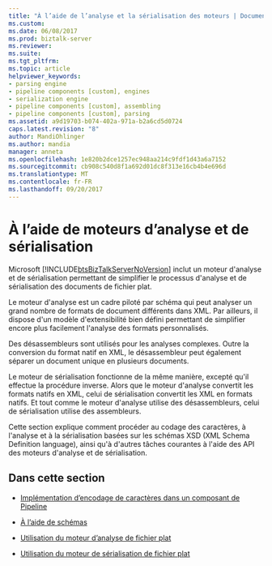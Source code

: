 ```yaml
---
title: "À l’aide de l’analyse et la sérialisation des moteurs | Documents Microsoft"
ms.custom: 
ms.date: 06/08/2017
ms.prod: biztalk-server
ms.reviewer: 
ms.suite: 
ms.tgt_pltfrm: 
ms.topic: article
helpviewer_keywords:
- parsing engine
- pipeline components [custom], engines
- serialization engine
- pipeline components [custom], assembling
- pipeline components [custom], parsing
ms.assetid: a9d19703-b074-402a-971a-b2a6cd5d0724
caps.latest.revision: "8"
author: MandiOhlinger
ms.author: mandia
manager: anneta
ms.openlocfilehash: 1e820b2dce1257ec948aa214c9fdf1d43a6a7152
ms.sourcegitcommit: cb908c540d8f1a692d01dc8f313e16cb4b4e696d
ms.translationtype: MT
ms.contentlocale: fr-FR
ms.lasthandoff: 09/20/2017
---
```

# <a name="using-the-parsing-and-serializing-engines"></a>À l’aide de moteurs d’analyse et de sérialisation
Microsoft [!INCLUDE[btsBizTalkServerNoVersion](../includes/btsbiztalkservernoversion-md.md)] inclut un moteur d'analyse et de sérialisation permettant de simplifier le processus d'analyse et de sérialisation des documents de fichier plat.  
  
 Le moteur d'analyse est un cadre piloté par schéma qui peut analyser un grand nombre de formats de document différents dans XML. Par ailleurs, il dispose d'un modèle d'extensibilité bien défini permettant de simplifier encore plus facilement l'analyse des formats personnalisés.  
  
 Des désassembleurs sont utilisés pour les analyses complexes. Outre la conversion du format natif en XML, le désassembleur peut également séparer un document unique en plusieurs documents.  
  
 Le moteur de sérialisation fonctionne de la même manière, excepté qu'il effectue la procédure inverse. Alors que le moteur d'analyse convertit les formats natifs en XML, celui de sérialisation convertit les XML en formats natifs. Et tout comme le moteur d'analyse utilise des désassembleurs, celui de sérialisation utilise des assembleurs.  
  
 Cette section explique comment procéder au codage des caractères, à l'analyse et à la sérialisation basées sur les schémas XSD (XML Schema Definition language), ainsi qu'à d'autres tâches courantes à l'aide des API des moteurs d'analyse et de sérialisation.  
  
## <a name="in-this-section"></a>Dans cette section  
  
-   [Implémentation d’encodage de caractères dans un composant de Pipeline](../core/implementing-character-encoding-in-a-pipeline-component.md)  
  
-   [À l’aide de schémas](../core/using-schemas.md)  
  
-   [Utilisation du moteur d’analyse de fichier plat](../core/using-the-flat-file-parsing-engine.md)  
  
-   [Utilisation du moteur de sérialisation de fichier plat](../core/using-the-flat-file-serializing-engine.md)